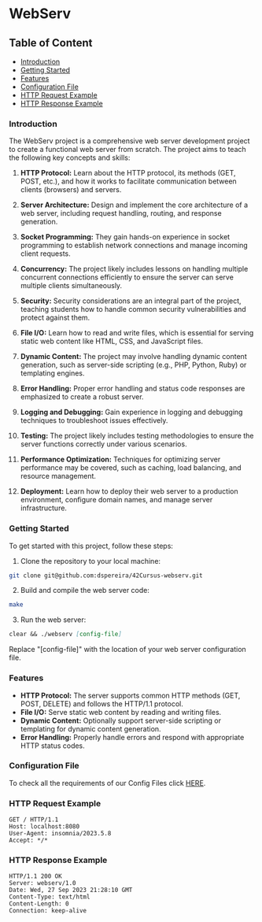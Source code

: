 # WebServ

## Table of Content

- [Introduction](#introduction)
- [Getting Started](#getting-started)
- [Features](#features)
- [Configuration File](#configuration-file)
- [HTTP Request Example](#http-request-example)
- [HTTP Response Example](#http-response-example)

### Introduction

The WebServ project is a comprehensive web server development project to create a functional web server from scratch. The project aims to teach the following key concepts and skills:

1. **HTTP Protocol:** Learn about the HTTP protocol, its methods (GET, POST, etc.), and how it works to facilitate communication between clients (browsers) and servers.
    
2. **Server Architecture:** Design and implement the core architecture of a web server, including request handling, routing, and response generation.
    
3. **Socket Programming:** They gain hands-on experience in socket programming to establish network connections and manage incoming client requests.
    
4. **Concurrency:** The project likely includes lessons on handling multiple concurrent connections efficiently to ensure the server can serve multiple clients simultaneously.
    
5. **Security:** Security considerations are an integral part of the project, teaching students how to handle common security vulnerabilities and protect against them.
    
6. **File I/O:** Learn how to read and write files, which is essential for serving static web content like HTML, CSS, and JavaScript files.
    
7. **Dynamic Content:** The project may involve handling dynamic content generation, such as server-side scripting (e.g., PHP, Python, Ruby) or templating engines.
    
8. **Error Handling:** Proper error handling and status code responses are emphasized to create a robust server.
    
9. **Logging and Debugging:** Gain experience in logging and debugging techniques to troubleshoot issues effectively.
    
10. **Testing:** The project likely includes testing methodologies to ensure the server functions correctly under various scenarios.
    
11. **Performance Optimization:** Techniques for optimizing server performance may be covered, such as caching, load balancing, and resource management.
    
12. **Deployment:** Learn how to deploy their web server to a production environment, configure domain names, and manage server infrastructure.

### Getting Started

To get started with this project, follow these steps:

1. Clone the repository to your local machine:
```bash
git clone git@github.com:dspereira/42Cursus-webserv.git
```
2. Build and compile the web server code:
```bash
make
```
3. Run the web server:
```markdown
clear && ./webserv [config-file]
```
Replace "[config-file]" with the location of your web server configuration file.

### Features

- **HTTP Protocol:** The server supports common HTTP methods (GET, POST, DELETE) and follows the HTTP/1.1 protocol.
- **File I/O:** Serve static web content by reading and writing files.
- **Dynamic Content:** Optionally support server-side scripting or templating for dynamic content generation.
- **Error Handling:** Properly handle errors and respond with appropriate HTTP status codes.

### Configuration File

To check all the requirements of our Config Files click [HERE](./Config%20File%20Rules.md).

### HTTP Request Example

```
GET / HTTP/1.1
Host: localhost:8080
User-Agent: insomnia/2023.5.8
Accept: */*
```

### HTTP Response Example

```
HTTP/1.1 200 OK
Server: webserv/1.0
Date: Wed, 27 Sep 2023 21:28:10 GMT
Content-Type: text/html
Content-Length: 0
Connection: keep-alive
```
